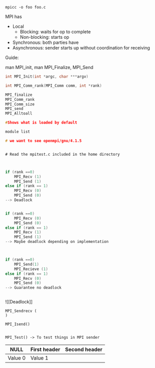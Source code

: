 

```
mpicc -o foo foo.c

```


MPI has
- Local
	- Blocking: waits for op to complete
	- Non-blocking: starts op
- Synchronous: both parties have 
- Asynchronous: sender starts up without coordination for receiving


Guide: 

man MPI_init, man MPI_Finalize, MPI_Send
```c
int MPI_Init(int *argc, char ***argv)

int MPI_Comm_rank(MPI_Comm comm, int *rank)
```

```c
MPI_finalize
MPI_Comm_rank
MPI_Comm_size
MPI_send
MPI_Alltoall

```








```c
#Shows what is loaded by default

module list

# we want to see openmpi/gnu/4.1.5

```

```

# Read the mpitest.c included in the home directory



```

```c
if (rank ==0)
	MPI_Recv (1)
	MPI_Send (1)
else if (rank == 1)
	MPI_Recv (0)
	MPI_Send (0)
--> Deadlock


if (rank ==0)
	MPI_Recv (0)
	MPI_Send (0)
else if (rank == 1)
	MPI_Recv (1)
	MPI_Send (1)
--> Maybe deadlock depending on implementation



if (rank ==0)
	MPI_Send(1)
	MPI_Recieve (1)
else if (rank == 1)
	MPI_Recv (0)
	MPI_Send (0)
--> Guarantee no deadlock



```



![[Deadlock]]

```
MPI_Sendrecv (
)
```


```
MPI_Isend()


MPI_Test() -> To test things in MPI sender
```


| NULL        | First header | Second header |
| ------- | ------------ | ------------- |
| Value 0 | Value 1      |               |



